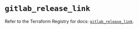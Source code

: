 # `gitlab_release_link`

Refer to the Terraform Registry for docs: [`gitlab_release_link`](https://registry.terraform.io/providers/gitlabhq/gitlab/18.4.0/docs/resources/release_link).
